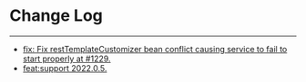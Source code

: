 # Change Log
---

- [fix: Fix restTemplateCustomizer bean conflict causing service to fail to start properly at #1229.](https://github.com/Tencent/spring-cloud-tencent/pull/1235)
- [feat:support 2022.0.5.](https://github.com/Tencent/spring-cloud-tencent/pull/1236)
